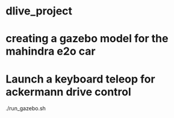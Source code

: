 # dlive_project
# creating a gazebo model for the mahindra e2o car

# Launch a keyboard teleop for ackermann drive control
./run_gazebo.sh
